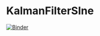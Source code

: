 # KalmanFilterSIne

[![Binder](https://mybinder.org/badge_logo.svg)](https://mybinder.org/v2/gh/akhileshravi/KalmanFilterSIne/master)
